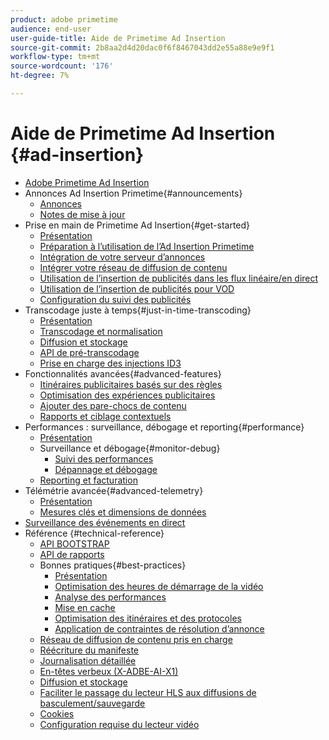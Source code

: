 ```yaml
---
product: adobe primetime
audience: end-user
user-guide-title: Aide de Primetime Ad Insertion
source-git-commit: 2b8aa2d4d20dac0f6f8467043dd2e55a88e9e9f1
workflow-type: tm+mt
source-wordcount: '176'
ht-degree: 7%

---
```



# Aide de Primetime Ad Insertion {#ad-insertion}

+ [Adobe Primetime Ad Insertion](home.md)
+ Annonces Ad Insertion Primetime{#announcements}
   + [Annonces](announcements/overview.md)
   + [Notes de mise à jour](https://experienceleague.adobe.com/docs/primetime/release-notes/ptai/ptai-22x-release-notes.html)
+ Prise en main de Primetime Ad Insertion{#get-started}
   + [Présentation](getting-started/get-started-overview.md)
   + [Préparation à l’utilisation de l’Ad Insertion Primetime](getting-started/setup-ptai.md)
   + [Intégration de votre serveur d’annonces](getting-started/integrate-ad-server.md)
   + [Intégrer votre réseau de diffusion de contenu](getting-started/integrate-cdn.md)
   + [Utilisation de l’insertion de publicités dans les flux linéaire/en direct](getting-started/ad-insertion-live-linear-stream.md)
   + [Utilisation de l’insertion de publicités pour VOD](getting-started/ad-insertion-vod.md)
   + [Configuration du suivi des publicités](getting-started/set-up-ad-tracking.md)
+ Transcodage juste à temps{#just-in-time-transcoding}
   + [Présentation](just-in-time-transcoding/jit-transcoding-overview.md)
   + [Transcodage et normalisation](just-in-time-transcoding/transcoding-and-normalization.md)
   + [Diffusion et stockage](https://experienceleague.adobe.com/docs/primetime/ad-insertion/technical-reference/delivery-and-storage.html)
   + [API de pré-transcodage](just-in-time-transcoding/pre-transcoding-api.md)
   + [Prise en charge des injections ID3](just-in-time-transcoding/id3-injection-support.md)
+ Fonctionnalités avancées{#advanced-features}
   + [Itinéraires publicitaires basés sur des règles](advanced-features/route-ads-based-on-rules.md)
   + [Optimisation des expériences publicitaires](advanced-features/optimize-ad-experiences.md)
   + [Ajouter des pare-chocs de contenu](advanced-features/add-content-bumpers.md)
   + [Rapports et ciblage contextuels](advanced-features/contextual-reporting-and-targeting.md)
+ Performances : surveillance, débogage et reporting{#performance}
   + [Présentation](performance-monitoring-debugging-reporting/performance-overview.md)
   + Surveillance et débogage{#monitor-debug}
      + [Suivi des performances](performance-monitoring-debugging-reporting/performance-monitoring.md)
      + [Dépannage et débogage](performance-monitoring-debugging-reporting/troubleshoot-and-debug.md)
   + [Reporting et facturation](performance-monitoring-debugging-reporting/reporting-and-billing.md)
+ Télémétrie avancée{#advanced-telemetry}
   + [Présentation](advanced-telemetry/advanced-telemetry-overview.md)
   + [Mesures clés et dimensions de données](advanced-telemetry/key-metrics.md)
+ [Surveillance des événements en direct](live-event-monitoring.md)
+ Référence {#technical-reference}
   + [API BOOTSTRAP](technical-reference/bootstrap-api.md)
   + [API de rapports](technical-reference/report-api.md)
   + Bonnes pratiques{#best-practices}
      + [Présentation](best-practices/best-practices-overview.md)
      + [Optimisation des heures de démarrage de la vidéo](best-practices/optimize-video-startup-time.md)
      + [Analyse des performances](best-practices/analyze-performance.md)
      + [Mise en cache](best-practices/caching.md)
      + [Optimisation des itinéraires et des protocoles](best-practices/optimize-routes-protocols.md)
      + [Application de contraintes de résolution d’annonce](best-practices/apply-ad-resolution-constraints.md)
   + [Réseau de diffusion de contenu pris en charge](technical-reference/supported-cdns.md)
   + [Réécriture du manifeste](technical-reference/manifest-rewriting.md)
   + [Journalisation détaillée](performance-monitoring-debugging-reporting/verbose-logging.md)
   + [En-têtes verbeux (X-ADBE-AI-X1)](performance-monitoring-debugging-reporting/debugging-headers.md)
   + [Diffusion et stockage](/help/primetime-ad-insertion/just-in-time-transcoding/delivery-and-storage.md)
   + [Faciliter le passage du lecteur HLS aux diffusions de basculement/sauvegarde](technical-reference/hls-switching-to-failover.md)
   + [Cookies](technical-reference/cookies.md)
   + [Configuration requise du lecteur vidéo](technical-reference/video-player-requirements.md)